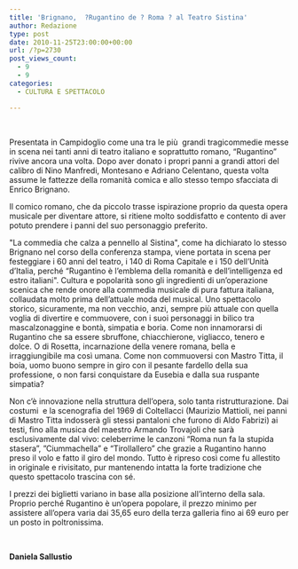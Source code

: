 ```yaml
---
title: 'Brignano,  ?Rugantino de ? Roma ? al Teatro Sistina'
author: Redazione
type: post
date: 2010-11-25T23:00:00+00:00
url: /?p=2730
post_views_count:
  - 9
  - 9
categories:
  - CULTURA E SPETTACOLO

---
```

&nbsp;

<p class="western">
  Presentata in Campidoglio come una tra le pi&ugrave;&nbsp; grandi tragicommedie messe in scena nei tanti anni di teatro italiano e soprattutto romano, &ldquo;Rugantino&rdquo; rivive ancora una volta. Dopo aver donato i propri panni a grandi attori del calibro di Nino Manfredi, Montesano e Adriano Celentano, questa volta assume le fattezze della romanit&agrave; comica e allo stesso tempo sfacciata di Enrico Brignano.
</p>

<p class="western">
  Il comico romano, che da piccolo trasse ispirazione proprio da questa opera musicale per diventare attore, si ritiene molto soddisfatto e contento di aver potuto prendere i panni del suo personaggio preferito.
</p>

<p class="western">
  "La commedia che calza a pennello al Sistina", come ha dichiarato lo stesso Brignano nel corso della conferenza stampa, viene portata in scena per festeggiare i 60 anni del teatro, i 140 di Roma Capitale e i 150 dell&#8217;Unit&agrave; d&#8217;Italia, perch&eacute; &ldquo;Rugantino &egrave; l&#8217;emblema della romanit&agrave; e dell&#8217;intelligenza ed estro italiani". Cultura e popolarit&agrave; sono gli ingredienti di un&#8217;operazione scenica che rende onore alla commedia musicale di pura fattura italiana, collaudata molto prima dell&#8217;attuale moda del musical. Uno spettacolo storico, sicuramente, ma non vecchio, anzi, sempre pi&ugrave; attuale con quella voglia di divertire e commuovere, con i suoi personaggi in bilico tra mascalzonaggine e bont&agrave;, simpatia e boria. Come non innamorarsi di Rugantino che sa essere sbruffone, chiacchierone, vigliacco, tenero e dolce. O di Rosetta, incarnazione della venere romana, bella e irraggiungibile ma cos&igrave; umana. Come non commuoversi con Mastro Titta, il boia, uomo buono sempre in giro con il pesante fardello della sua professione, o non farsi conquistare da Eusebia e dalla sua ruspante simpatia?
</p>

<p class="western">
  N<strong><span style="font-weight: normal;">on c&#8217;&egrave; innovazione nella struttura dell&#8217;opera, solo tanta ristrutturazione</span></strong>. Dai costumi&nbsp; e la scenografia del 1969 di Coltellacci (Maurizio Mattioli, nei panni di Mastro Titta indosser&agrave; gli stessi pantaloni che furono di Aldo Fabrizi) ai testi, fino alla musica del maestro Armando Trovajoli che sar&agrave; esclusivamente dal vivo: celeberrime le canzoni &ldquo;Roma nun fa la stupida stasera&rdquo;, &rdquo;Ciummachella&rdquo; e &ldquo;Tirollallero&rdquo; che grazie a Rugantino hanno preso il volo e fatto il giro del mondo. Tutto &egrave; ripreso cos&igrave; come fu allestito in originale e rivisitato, pur mantenendo intatta la forte tradizione che questo spettacolo trascina con s&eacute;.
</p>

<p class="western">
  I prezzi dei biglietti variano in base alla posizione all&rsquo;interno della sala. Proprio perch&eacute; Rugantino &egrave; un&rsquo;opera popolare, il prezzo minimo per assistere all&rsquo;opera <strong><span style="font-weight: normal;">varia dai 35,65 euro della terza galleria fino ai 69 euro per un posto in poltronissima</span></strong>.
</p>

<p class="western">
  &nbsp;
</p>

<p class="western">
  <strong>Daniela Sallustio</strong>
</p>
